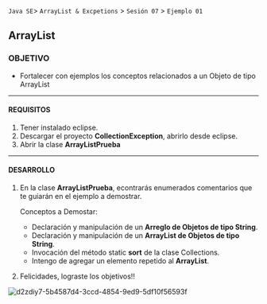 
`Java SE`> `ArrayList & Excpetions` > `Sesión 07` > `Ejemplo 01`

## ArrayList

### OBJETIVO

- Fortalecer con ejemplos los conceptos relacionados a un Objeto de tipo ArrayList

<hr>

#### REQUISITOS

1. Tener instalado eclipse.
2. Descargar el proyecto <b>CollectionException</b>, abrirlo desde eclipse.
3. Abrir la clase <b>ArrayListPrueba</b>

<hr>

#### DESARROLLO

1. En la clase <b>ArrayListPrueba</b>, econtrarás enumerados comentarios que te guiarán en el ejemplo a demostrar.

   Conceptos a Demostar:
   
    <ul>
      <li> Declaración y manipulación de un <b>Arreglo de Objetos de tipo String</b>.
      <li> Declaración y manipulación de un <b>ArrayList de Objetos de tipo String</b>.
      <li> Invocación del método static <b>sort</b> de la clase Collections.
      <li> Intengo de agregar un elemento repetido al <b>ArrayList</b>.
   </ul>

2. Felicidades, lograste los objetivos!!

![d2zdiy7-5b4587d4-3ccd-4854-9ed9-5df10f56593f](https://user-images.githubusercontent.com/56565204/67425280-51a5c600-f59d-11e9-9baf-5ef3aeca8a11.png)
